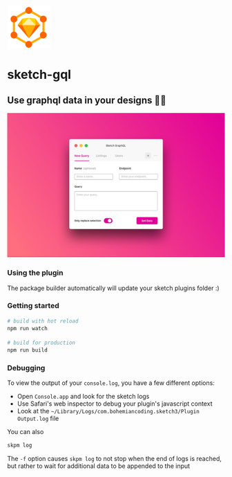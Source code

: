 <img src="logo.png" height="100" width="100" />

# sketch-gql

## Use graphql data in your designs 💅🏻 ##

<img src="image.jpg" />

### Using the plugin

The package builder automatically will update your sketch plugins folder :)

### Getting started

``` bash
# build with hot reload
npm run watch

# build for production
npm run build
```

### Debugging

To view the output of your `console.log`, you have a few different options:
* Open `Console.app` and look for the sketch logs
* Use Safari's web inspector to debug your plugin's javascript context
* Look at the `~/Library/Logs/com.bohemiancoding.sketch3/Plugin Output.log` file

You can also

```bash
skpm log
```

The `-f` option causes `skpm log` to not stop when the end of logs is reached, but rather to wait for additional data to be appended to the input

